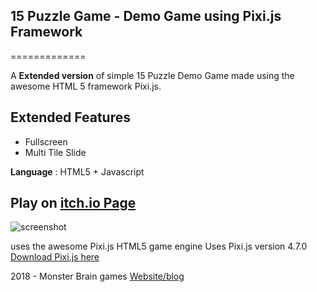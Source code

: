## 15 Puzzle Game - Demo Game using Pixi.js Framework
=============

A **Extended version** of simple 15 Puzzle Demo Game made using the awesome HTML 5 framework Pixi.js.

## Extended Features
 - Fullscreen
 - Multi Tile Slide

**Language** : HTML5 + Javascript

## Play on <a href="https://monsterbrain.itch.io/15-puzzle-pixijs-demo-game" target="_blank">itch.io Page</a>

![screenshot](https://img.itch.zone/aW1hZ2UvMjIyNTk2LzEwNTA5NjUuanBn/347x500/fWiNXB.jpg)

uses the awesome Pixi.js HTML5 game engine
Uses Pixi.js version 4.7.0 [Download Pixi.js here](https://github.com/pixijs/pixi.js/releases)

2018 - Monster Brain games [Website/blog](http://monsterbraininc.com)
